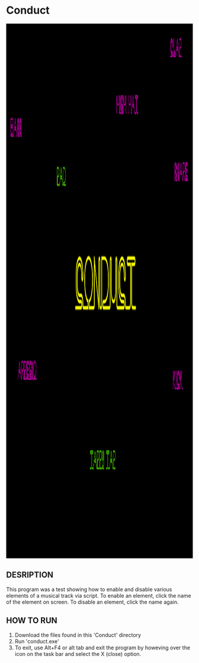 # Conduct
<img src="https://raw.githubusercontent.com/BrandonPaul97/portfolio/main/Conduct/etc/conduct_photo.png?raw=true" width="2781" height="1440">

## DESRIPTION

This program was a test showing how to enable and disable various elements of a musical track via script. To enable an element, click the name of the element on screen. To disable an element, click the name again.
 
## HOW TO RUN
1. Download the files found in this 'Conduct' directory
2. Run 'conduct.exe'
3. To exit, use Alt+F4 or alt tab and exit the program by howeving over the icon on the task bar and select the X (close) option.

